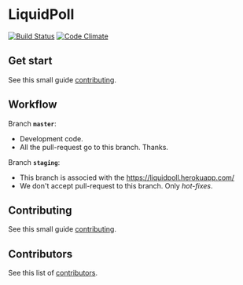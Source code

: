 # LiquidPoll

[![Build Status][1]][2] [![Code Climate][5]][6]

## Get start

See this small guide [contributing].

## Workflow

Branch **`master`**:

- Development code.
- All the pull-request go to this branch. Thanks.

Branch **`staging`**:

- This branch is associed with the https://liquidpoll.herokuapp.com/
- We don't accept pull-request to this branch. Only *hot-fixes*.

## Contributing

See this small guide [contributing].

## Contributors

See this list of [contributors].

[1]: https://api.travis-ci.org/AskeTIC/liquidpoll.svg?branch=master
[2]: https://travis-ci.org/AskeTIC/liquidpoll

[5]: https://codeclimate.com/github/influyentes/influyentes-app/badges/gpa.svg
[6]: https://codeclimate.com/github/influyentes/influyentes-app

[contributing]: https://github.com/AskeTIC/liquidpoll/blob/master/CONTRIBUTING.md
[contributors]: https://github.com/AskeTIC/liquidpoll/blob/master/CONTRIBUTORS.md
